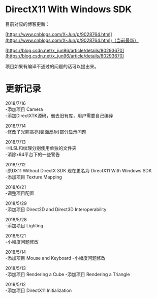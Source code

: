 # DirectX11 With Windows SDK

目前对应的博客更新：

[https://www.cnblogs.com/X-Jun/p/9028764.html](https://www.cnblogs.com/X-Jun/p/9028764.html)（当前最新）

[https://blog.csdn.net/x_jun96/article/details/80293670](https://blog.csdn.net/x_jun96/article/details/80293670)

项目如果有编译不通过的问题的话可以提出来。

# 更新记录
2018/7/16</br>
-添加项目 Camera</br>
-添加DirectXTK源码，删去旧有库，用户需要自己编译

2018/7/14</br>
-修改了光照高亮(镜面反射)部分显示问题

2018/7/13</br>
-HLSL和纹理分别使用单独的文件夹</br>
-消除x64平台下的一些警告

2018/7/12</br>
-原DX11 Without DirectX SDK 现在更名为 DirectX11 With Windows SDK</br>
-添加项目 Texture Mapping

2018/6/21</br>
-调整项目配置

2018/5/29</br>
-添加项目 Direct2D and Direct3D Interoperability

2018/5/28</br>
-添加项目 Lighting

2018/5/21</br>
-小幅度问题修改

2018/5/14</br>
-添加项目 Mouse and Keyboard
-小幅度问题修改

2018/5/13</br>
-添加项目 Rendering a Cube
-添加项目 Rendering a Triangle

2018/5/12</br>
-添加项目 DirectX11 Initialization


